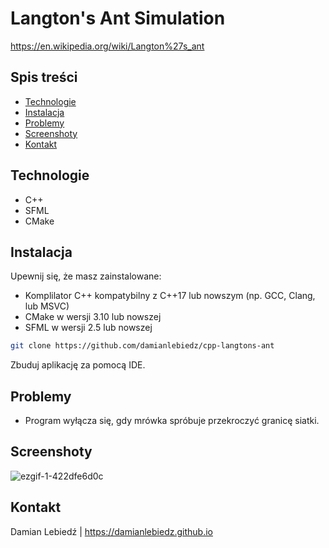 # Langton's Ant Simulation
https://en.wikipedia.org/wiki/Langton%27s_ant

## Spis treści
- [Technologie](#technologie)
- [Instalacja](#instalacja)
- [Problemy](#problemy)
- [Screenshoty](#screenshoty)
- [Kontakt](#kontakt)

## Technologie
- C++
- SFML
- CMake

## Instalacja
Upewnij się, że masz zainstalowane:
- Komplilator C++ kompatybilny z C++17 lub nowszym (np. GCC, Clang, lub MSVC)
- CMake w wersji 3.10 lub nowszej
- SFML w wersji 2.5 lub nowszej

```bash
git clone https://github.com/damianlebiedz/cpp-langtons-ant
```

Zbuduj aplikację za pomocą IDE.

## Problemy
- Program wyłącza się, gdy mrówka spróbuje przekroczyć granicę siatki.

## Screenshoty

![ezgif-1-422dfe6d0c](https://github.com/user-attachments/assets/fd615471-6837-419b-b2ef-48040536aa4a)

## Kontakt
Damian Lebiedź | 
https://damianlebiedz.github.io

